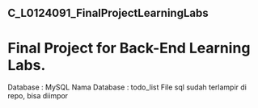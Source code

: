 ## C_L0124091_FinalProjectLearningLabs

# Final Project for Back-End Learning Labs.

Database : MySQL
Nama Database : todo_list
File sql sudah terlampir di repo, bisa diimpor